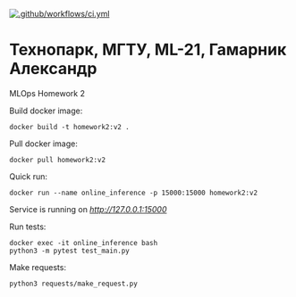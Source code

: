 [![.github/workflows/ci.yml](https://github.com/made-mlops-2022/alexander_gamarnik/actions/workflows/ci.yaml/badge.svg)](https://github.com/made-mlops-2022/alexander_gamarnik/actions/workflows/ci.yaml)

Технопарк, МГТУ, ML-21, Гамарник Александр
===================================

MLOps Homework 2

Build docker image:
~~~
docker build -t homework2:v2 .
~~~

Pull docker image:
~~~
docker pull homework2:v2
~~~

Quick run:
~~~
docker run --name online_inference -p 15000:15000 homework2:v2
~~~
Service is running on _http://127.0.0.1:15000_

Run tests:
~~~
docker exec -it online_inference bash
python3 -m pytest test_main.py
~~~

Make requests:
~~~
python3 requests/make_request.py
~~~



